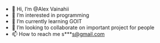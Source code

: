 - 👋 Hi, I’m @Alex Vainahii
- 👀 I’m interested in programming
- 🌱 I’m currently learning GOIT
- 💞️ I’m looking to collaborate on important project for people
- 📫 How to reach me s***s@gmail.com

<!---
AlexVainahii/AlexVainahii is a ✨ special ✨ repository because its `README.md` (this file) appears on your GitHub profile.
You can click the Preview link to take a look at your changes.
--->
